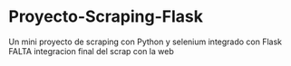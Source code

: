 # Proyecto-Scraping-Flask
Un mini proyecto de scraping con Python y selenium integrado con Flask
FALTA integracion final del scrap con la web
